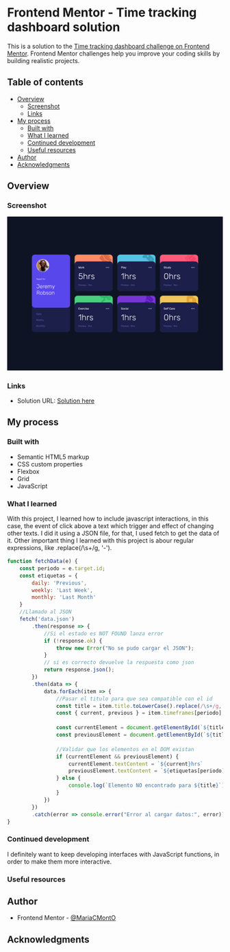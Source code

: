 # Frontend Mentor - Time tracking dashboard solution

This is a solution to the [Time tracking dashboard challenge on Frontend Mentor](https://www.frontendmentor.io/challenges/time-tracking-dashboard-UIQ7167Jw). Frontend Mentor challenges help you improve your coding skills by building realistic projects. 

## Table of contents

- [Overview](#overview)
  - [Screenshot](#screenshot)
  - [Links](#links)
- [My process](#my-process)
  - [Built with](#built-with)
  - [What I learned](#what-i-learned)
  - [Continued development](#continued-development)
  - [Useful resources](#useful-resources)
- [Author](#author)
- [Acknowledgments](#acknowledgments)

## Overview

### Screenshot

![](./image.png)


### Links

- Solution URL: [Solution here](https://github.com/MariaCMontO/time-tracking-cmo)

## My process

### Built with

- Semantic HTML5 markup
- CSS custom properties
- Flexbox
- Grid
- JavaScript

### What I learned

With this project, I learned how to include javascript interactions, in this case, the event of click above a text which trigger and effect of changing other texts. I did it using a JSON file, for that, I used fetch to get the data of it. Other important thing I learned with this project is abour regular expressions, like .replace(/\s+/g, '-').

```js
function fetchData(e) {
    const periodo = e.target.id;
    const etiquetas = {
        daily: 'Previous',
        weekly: 'Last Week',
        monthly: 'Last Month'
    }
    //Llamado al JSON
    fetch('data.json')
        .then(response => {
            //Si el estado es NOT FOUND lanza error
            if (!response.ok) {
                throw new Error("No se pudo cargar el JSON");
            }
            // si es correcto devuelve la respuesta como json
            return response.json();
        })
        .then(data => {
            data.forEach(item => {
                //Pasar el titulo para que sea compatible con el id
                const title = item.title.toLowerCase().replace(/\s+/g, '-');
                const { current, previous } = item.timeframes[periodo];

                const currentElement = document.getElementById(`${title}-current`)
                const previousElement = document.getElementById(`${title}-previous`)

                //Validar que los elementos en el DOM existan
                if (currentElement && previousElement) {
                    currentElement.textContent = `${current}hrs`
                    previousElement.textContent = `${etiquetas[periodo]} - ${previous}hrs`
                } else {
                    console.log(`Elemento NO encontrado para ${title}`)
                }
            })
        })
        .catch(error => console.error("Error al cargar datos:", error));
}
```

### Continued development

I definitely want to keep developing interfaces with JavaScript functions, in order to make them more interactive.

### Useful resources

## Author

- Frontend Mentor - [@MariaCMontO](https://github.com/MariaCMontO)


## Acknowledgments
